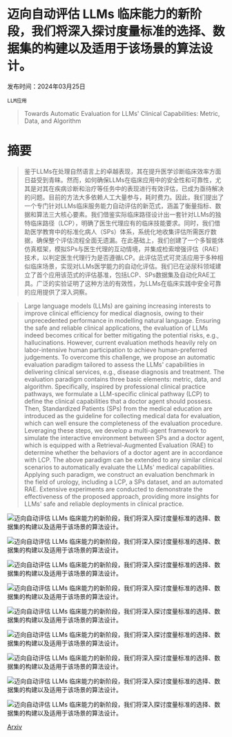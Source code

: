 # 迈向自动评估 LLMs 临床能力的新阶段，我们将深入探讨度量标准的选择、数据集的构建以及适用于该场景的算法设计。

发布时间：2024年03月25日

`LLM应用`

> Towards Automatic Evaluation for LLMs' Clinical Capabilities: Metric, Data, and Algorithm

# 摘要

> 鉴于LLMs在处理自然语言上的卓越表现，其在提升医学诊断临床效率方面日益受到青睐。然而，如何确保LLMs在临床应用中的安全性和可靠性，尤其是对其在疾病诊断和治疗等任务中的表现进行有效评估，已成为亟待解决的问题。目前的方法大多依赖人工大量参与，耗时费力。因此，我们提出了一个专门针对LLMs临床服务能力自动评估的新范式，涵盖了衡量指标、数据和算法三大核心要素。我们借鉴实际临床路径设计出一套针对LLMs的独特临床路径（LCP），明确了医生代理应有的临床技能要求。同时，我们借助医学教育中的标准化病人（SPs）体系，系统化地收集评估所需医疗数据，确保整个评估流程全面无遗漏。在此基础上，我们创建了一个多智能体仿真框架，模拟SPs与医生代理的互动情境，并集成检索增强评估（RAE）技术，以判定医生代理行为是否遵循LCP。此评估范式可灵活应用于多种相似临床场景，实现对LLMs医学能力的自动化评估。我们已在泌尿科领域建立了首个应用该范式的评估基准，包括LCP、SPs数据集及自动化RAE工具。广泛的实验证明了这种方法的有效性，为LLMs在临床实践中安全可靠的应用提供了深入洞察。

> Large language models (LLMs) are gaining increasing interests to improve clinical efficiency for medical diagnosis, owing to their unprecedented performance in modelling natural language. Ensuring the safe and reliable clinical applications, the evaluation of LLMs indeed becomes critical for better mitigating the potential risks, e.g., hallucinations. However, current evaluation methods heavily rely on labor-intensive human participation to achieve human-preferred judgements. To overcome this challenge, we propose an automatic evaluation paradigm tailored to assess the LLMs' capabilities in delivering clinical services, e.g., disease diagnosis and treatment. The evaluation paradigm contains three basic elements: metric, data, and algorithm. Specifically, inspired by professional clinical practice pathways, we formulate a LLM-specific clinical pathway (LCP) to define the clinical capabilities that a doctor agent should possess. Then, Standardized Patients (SPs) from the medical education are introduced as the guideline for collecting medical data for evaluation, which can well ensure the completeness of the evaluation procedure. Leveraging these steps, we develop a multi-agent framework to simulate the interactive environment between SPs and a doctor agent, which is equipped with a Retrieval-Augmented Evaluation (RAE) to determine whether the behaviors of a doctor agent are in accordance with LCP. The above paradigm can be extended to any similar clinical scenarios to automatically evaluate the LLMs' medical capabilities. Applying such paradigm, we construct an evaluation benchmark in the field of urology, including a LCP, a SPs dataset, and an automated RAE. Extensive experiments are conducted to demonstrate the effectiveness of the proposed approach, providing more insights for LLMs' safe and reliable deployments in clinical practice.

![迈向自动评估 LLMs 临床能力的新阶段，我们将深入探讨度量标准的选择、数据集的构建以及适用于该场景的算法设计。](../../../paper_images/2403.16446/x1.png)

![迈向自动评估 LLMs 临床能力的新阶段，我们将深入探讨度量标准的选择、数据集的构建以及适用于该场景的算法设计。](../../../paper_images/2403.16446/x2.png)

![迈向自动评估 LLMs 临床能力的新阶段，我们将深入探讨度量标准的选择、数据集的构建以及适用于该场景的算法设计。](../../../paper_images/2403.16446/x3.png)

![迈向自动评估 LLMs 临床能力的新阶段，我们将深入探讨度量标准的选择、数据集的构建以及适用于该场景的算法设计。](../../../paper_images/2403.16446/x4.png)

![迈向自动评估 LLMs 临床能力的新阶段，我们将深入探讨度量标准的选择、数据集的构建以及适用于该场景的算法设计。](../../../paper_images/2403.16446/comparision-2.png)

![迈向自动评估 LLMs 临床能力的新阶段，我们将深入探讨度量标准的选择、数据集的构建以及适用于该场景的算法设计。](../../../paper_images/2403.16446/visual_zero_beautified-2.png)

![迈向自动评估 LLMs 临床能力的新阶段，我们将深入探讨度量标准的选择、数据集的构建以及适用于该场景的算法设计。](../../../paper_images/2403.16446/x5.png)

![迈向自动评估 LLMs 临床能力的新阶段，我们将深入探讨度量标准的选择、数据集的构建以及适用于该场景的算法设计。](../../../paper_images/2403.16446/x6.png)

![迈向自动评估 LLMs 临床能力的新阶段，我们将深入探讨度量标准的选择、数据集的构建以及适用于该场景的算法设计。](../../../paper_images/2403.16446/x7.png)

[Arxiv](https://arxiv.org/abs/2403.16446)